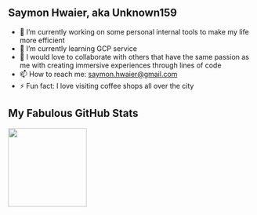 ## Saymon Hwaier, aka Unknown159
- 🔭 I’m currently working on some personal internal tools to make my life more efficient
- 🌱 I’m currently learning GCP service
- 👯 I would love to collaborate with others that have the same passion as me with creating immersive experiences through lines of code
- 📫 How to reach me: <a href="mailto:saymon.hwaier@gmail.com"> saymon.hwaier@gmail.com <a/>
- ⚡ Fun fact: I love visiting coffee shops all over the city
  
## My Fabulous GitHub Stats
<a href="#">
<img height=160  src="https://github-readme-stats.vercel.app/api?username=shwaier&theme=radical&rank_icon=github"/>
  <a/>


